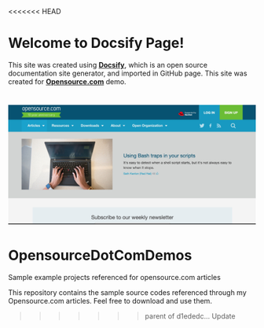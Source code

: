 <<<<<<< HEAD
# Welcome to Docsify Page!

This site was created using [**Docsify**](https://docsify.js.org), which is an open source documentation site generator, and imported in GitHub page. This site was created for [**Opensource.com**](https://opensource.com) demo.

![Welcome to Opensource.com](./images/cover.jpg)
=======
# OpensourceDotComDemos
Sample example projects referenced for opensource.com articles

This repository contains the sample source codes referenced through my Opensource.com articles. Feel free to download and use them.


>>>>>>> parent of d1ededc... Update
